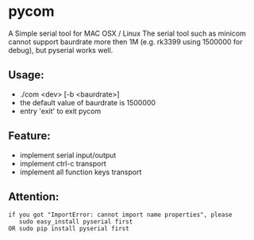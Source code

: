 # pycom
A Simple serial tool for MAC OSX / Linux
The serial tool such as minicom cannot support baurdrate more then 1M (e.g. rk3399 using 1500000 for debug),
but pyserial works well.<br/>

## Usage:
* ./com \<dev\> [-b \<baurdrate\>]<br/>
* the default value of baurdrate is 1500000
* entry 'exit' to exit pycom <br/>

## Feature:
* implement serial input/output
* implement ctrl-c transport
* implement all function keys transport

## Attention:
```
if you got "ImportError: cannot import name properties", please
   sudo easy_install pyserial first
OR sudo pip install pyserial first
```
